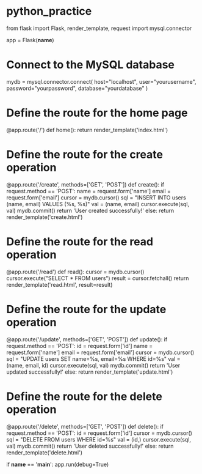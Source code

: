 # python_practice
from flask import Flask, render_template, request
import mysql.connector

app = Flask(__name__)

# Connect to the MySQL database
mydb = mysql.connector.connect(
  host="localhost",
  user="yourusername",
  password="yourpassword",
  database="yourdatabase"
)

# Define the route for the home page
@app.route('/')
def home():
    return render_template('index.html')

# Define the route for the create operation
@app.route('/create', methods=['GET', 'POST'])
def create():
    if request.method == 'POST':
        name = request.form['name']
        email = request.form['email']
        cursor = mydb.cursor()
        sql = "INSERT INTO users (name, email) VALUES (%s, %s)"
        val = (name, email)
        cursor.execute(sql, val)
        mydb.commit()
        return 'User created successfully!'
    else:
        return render_template('create.html')

# Define the route for the read operation
@app.route('/read')
def read():
    cursor = mydb.cursor()
    cursor.execute("SELECT * FROM users")
    result = cursor.fetchall()
    return render_template('read.html', result=result)

# Define the route for the update operation
@app.route('/update', methods=['GET', 'POST'])
def update():
    if request.method == 'POST':
        id = request.form['id']
        name = request.form['name']
        email = request.form['email']
        cursor = mydb.cursor()
        sql = "UPDATE users SET name=%s, email=%s WHERE id=%s"
        val = (name, email, id)
        cursor.execute(sql, val)
        mydb.commit()
        return 'User updated successfully!'
    else:
        return render_template('update.html')

# Define the route for the delete operation
@app.route('/delete', methods=['GET', 'POST'])
def delete():
    if request.method == 'POST':
        id = request.form['id']
        cursor = mydb.cursor()
        sql = "DELETE FROM users WHERE id=%s"
        val = (id,)
        cursor.execute(sql, val)
        mydb.commit()
        return 'User deleted successfully!'
    else:
        return render_template('delete.html')

if __name__ == '__main__':
    app.run(debug=True)
